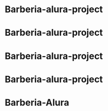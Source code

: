 # Barberia-alura-project
# Barberia-alura-project
# Barberia-alura-project
# Barberia-alura-project
# Barberia-Alura
